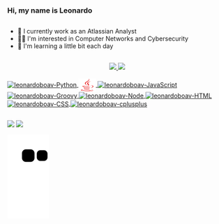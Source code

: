 ### Hi, my name is Leonardo

##

- 🔭 I currently work as an Atlassian Analyst 
- 🐱‍👤 I'm interested in Computer Networks and Cybersecurity
- 🌱 I'm learning a little bit each day

##

<div align="center">
  <a href="https://github.com/leonardoboav">          
  <img height="180em" src="https://github-readme-stats-git-masterrstaa-rickstaa.vercel.app/api?username=leonardoboav&show_icons=true&theme=github_dark&include_all_commits=true&count_private=true"/>
  <img height="180em" src="https://github-readme-stats-git-masterrstaa-rickstaa.vercel.app/api/top-langs/?username=leonardoboav&layout=compact&langs_count=7&theme=github_dark"/>
    </div>
  
  <div style="display: inline_block"><br>
  <img align="center" alt="leonardoboav-Python" height="30" width="40" src="https://cdn.jsdelivr.net/gh/devicons/devicon/icons/python/python-plain.svg" />
  <img align="center" alt="leonardoboav-Java" height="30" width="40" src="https://raw.githubusercontent.com/devicons/devicon/master/icons/java/java-plain.svg"> 
  <img align="center" alt="leonardoboav-JavaScript" height="30" width="40" src="https://cdn.jsdelivr.net/gh/devicons/devicon/icons/javascript/javascript-plain.svg" />
  <img align="center" alt="leonardoboav-Groovy" height="30" width="40" src="https://cdn.jsdelivr.net/gh/devicons/devicon/icons/groovy/groovy-original.svg" />
  <img align="center" alt="leonardoboav-Node" height="30" width="40" src="https://cdn.jsdelivr.net/gh/devicons/devicon/icons/node/node-original.svg" /> 
  <img align="center" alt="leonardoboav-HTML" height="30" width="40" src="https://cdn.jsdelivr.net/gh/devicons/devicon/icons/html5/html5-plain.svg" /> 
  <img align="center" alt="leonardoboav-CSS" height="30" width="40" src="https://cdn.jsdelivr.net/gh/devicons/devicon/icons/css3/css3-plain.svg" />
  <img align="center" alt="leonardoboav-cplusplus" height="30" width="40" src="https://cdn.jsdelivr.net/gh/devicons/devicon/icons/cplusplus/cplusplus-plain.svg" />
  
</div>
  
  ##
  
  <div> 
  
  <a href = "mailto:leonardoboav@gmail.com"><img src="https://img.shields.io/badge/-Gmail-%23333?style=for-the-badge&logo=gmail&logoColor=white" target="_blank"></a>
  <a href="https://www.linkedin.com/in/lboaventura1/" target="_blank"><img src="https://img.shields.io/badge/-LinkedIn-%230077B5?style=for-the-badge&logo=linkedin&logoColor=white" target="_blank"></a> 
 
  ![Snake animation](https://github.com/rafaballerini/rafaballerini/blob/output/github-contribution-grid-snake.svg)
 
</div>
